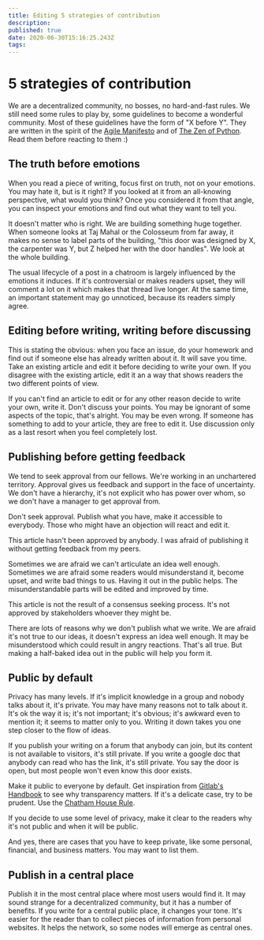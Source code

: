 ```yaml
---
title: Editing 5 strategies of contribution
description: 
published: true
date: 2020-06-30T15:16:25.243Z
tags: 
---
```


# 5 strategies of contribution
We are a decentralized community, no bosses, no hard-and-fast rules. We still need some rules to play by, some guidelines to become a wonderful community. Most of these guidelines have the form of "X before Y". They are written in the spirit of the [Agile Manifesto](https://agilemanifesto.org/) and of [The Zen of Python](https://www.python.org/dev/peps/pep-0020/). Read them before reacting to them :)

## The truth before emotions

When you read a piece of writing, focus first on truth, not on your emotions. You may hate it, but is it right? If you looked at it from an all-knowing perspective, what would you think? Once you considered it from that angle, you can inspect your emotions and find out what they want to tell you.

It doesn't matter who is right. We are building something huge together. When someone looks at Taj Mahal or the Colosseum from far away, it makes no sense to label parts of the building, "this door was designed by X, the carpenter was Y, but Z helped her with the door handles". We look at the whole building.

The usual lifecycle of a post in a chatroom is largely influenced by the emotions it induces. If it's controversial or makes readers upset, they will comment a lot on it which makes that thread live longer. At the same time, an important statement may go unnoticed, because its readers simply agree.

## Editing before writing, writing before discussing

This is stating the obvious: when you face an issue, do your homework and find out if someone else has already written about it. It will save you time. Take an existing article and edit it before deciding to write your own. If you disagree with the existing article, edit it an a way that shows readers the two different points of view.

If you can't find an article to edit or for any other reason decide to write your own, write it. Don't discuss your points. You may be ignorant of some aspects of the topic, that's alright. You may be even wrong. If someone has something to add to your article, they are free to edit it. Use discussion only as a last resort when you feel completely lost.

## Publishing before getting feedback

We tend to seek approval from our fellows. We're working in an unchartered territory. Approval gives us feedback and support in the face of uncertainty. We don't have a hierarchy, it's not explicit who has power over whom, so we don't have a manager to get approval from.

Don't seek approval. Publish what you have, make it accessible to everybody. Those who might have an objection will react and edit it.

This article hasn't been approved by anybody. I was afraid of publishing it without getting feedback from my peers.

Sometimes we are afraid we can't articulate an idea well enough. Sometimes we are afraid some readers would misunderstand it, become upset, and write bad things to us. Having it out in the public helps. The misunderstandable parts will be edited and improved by time.

This article is not the result of a consensus seeking process. It's not approved by stakeholders whoever they might be.

There are lots of reasons why we don't publish what we write. We are afraid it's not true to our ideas, it doesn't express an idea well enough. It may be misunderstood which could result in angry reactions. That's all true. But making a half-baked idea out in the public will help you form it.

## Public by default

Privacy has many levels. If it's implicit knowledge in a group and nobody talks about it, it's private. You may have many reasons not to talk about it. It's ok the way it is; it's not important; it's obvious; it's awkward even to mention it; it seems to matter only to you. Writing it down takes you one step closer to the flow of ideas.

If you publish your writing on a forum that anybody can join, but its content is not available to visitors, it's still private. If you write a google doc that anybody can read who has the link, it's still private. You say the door is open, but most people won't even know this door exists.

Make it public to everyone by default. Get inspiration from [Gitlab's Handbook](https://about.gitlab.com/handbook/general-guidelines/#write-it-down) to see why transparency matters. If it's a delicate case, try to be prudent. Use the [Chatham House Rule](https://www.chathamhouse.org/chatham-house-rule).

If you decide to use some level of privacy, make it clear to the readers why it's not public and when it will be public.

And yes, there are cases that you have to keep private, like some personal, financial, and business matters. You may want to list them.

## Publish in a central place

Publish it in the most central place where most users would find it. It may sound strange for a decentralized community, but it has a number of benefits. If you write for a central public place, it changes your tone. It's easier for the reader than to collect pieces of information from personal websites. It helps the network, so some nodes will emerge as central ones.

